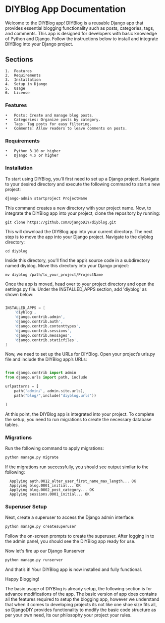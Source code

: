 # DIYBlog App Documentation

Welcome to the DIYBlog app! DIYBlog is a reusable Django app that provides essential blogging functionality such as posts, categories, tags, and comments. This app is designed for developers with basic knowledge of Python and Django. Follow the instructions below to install and integrate DIYBlog into your Django project.

## Sections

	1.	Features
	2.	Requirements
    3.	Installation
    4.	Setup in Django
    5.	Usage
	6.	License

### Features

	•	Posts: Create and manage blog posts.
	•	Categories: Organize posts by category.
	•	Tags: Tag posts for easy filtering.
	•	Comments: Allow readers to leave comments on posts.

### Requirements

	•	Python 3.10 or higher
	•	Django 4.x or higher


### Installation

To start using DIYBlog, you’ll first need to set up a Django project. Navigate to your desired directory and execute the following command to start a new project:

```py title="startting project"
django-admin startproject ProjectName
```
This command creates a new directory with your project name. Now, to integrate the DIYBlog app into your project, clone the repository by running:


```shell 
git clone https://github.com/DjangoDIY/diyblog.git
```
This will download the DIYBlog app into your current directory. The next step is to move the app into your Django project. Navigate to the diyblog directory:

```shell
cd diyblog
```
Inside this directory, you’ll find the app’s source code in a subdirectory named diyblog. Move this directory into your Django project:

```shell
mv diyblog /path/to_your_project/ProjectName
```

Once the app is moved, head over to your project directory and open the settings.py file. Under the INSTALLED_APPS section, add 'diyblog' as shown below:

```s title="ProjectName/settings.py" hl_lines='2'

INSTALLED_APPS = [
    'diyblog',
    'django.contrib.admin',
    'django.contrib.auth',
    'django.contrib.contenttypes',
    'django.contrib.sessions',
    'django.contrib.messages',
    'django.contrib.staticfiles',
]
```

Now, we need to set up the URLs for DIYBlog. Open your project’s urls.py file and include the DIYBlog app’s URLs:


```py title="ProjectName/urls.py" hl_lines='6'

from django.contrib import admin
from django.urls import path, include

urlpatterns = [
    path('admin/', admin.site.urls),
    path("blog/",include("diyblog.urls"))

]
```

At this point, the DIYBlog app is integrated into your project. To complete the setup, you need to run migrations to create the necessary database tables.

### Migrations

Run the following command to apply migrations:

```py
python manage.py migrate

```

If the migrations run successfully, you should see output similar to the following:

```
  Applying auth.0012_alter_user_first_name_max_length... OK
  Applying blog.0001_initial... OK
  Applying blog.0002_post_category... OK
  Applying sessions.0001_initial... OK
```

### Superuser Setup


Next, create a superuser to access the Django admin interface:

```py 
python manage.py createsuperuser

```
Follow the on-screen prompts to create the superuser. After logging in to the admin panel, you should see the DIYBlog app ready for use.


Now let's fire up our Django Runserver

```py 
python manage.py runserver
```


And that’s it! Your DIYBlog app is now installed and fully functional.

Happy Blogging!







The basic usage of DIYBlog is already setup, the following section is for advance modifications of the app. The basic version of app does contains all the features required to setup the blogging app, however we understand that when it comes to developing projects its not like one shoe size fits all, so DjangoDIY provides functionality to modify the basic code structure as per your own need, Its our philosophy your project your rules.


